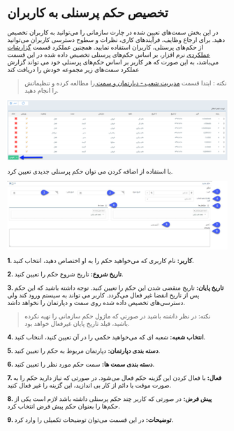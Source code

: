 # تخصیص حکم پرسنلی به کاربران 

در این بخش سمت‌های تعیین شده در چارت سازمانی را می‌توانید به کاربران تخصیص دهید. برای ارجاع وظایف، فرآیندهای کاری، نظرات و سطوح دسترسی کاربران می‌توانید از حکم‌های پرسنلی،  کاربران استفاده نمایید.   همچنین عملکرد قسمت [گزارشات عملکردی](https://github.com/1stco/PayamGostarDocs/blob/master/help%202.5.4/Management-and-reports/Functional-reports/Functional-reports.md) نرم افزار، بر اساس حکم‌های پرسنلی تخصیص داده شده در این قسمت می‌باشد، به این صورت که هر کاربر بر اساس حکم‌های پرسنلی خود می تواند گزارش عملکرد سمت‌های زیر مجموعه خودش را دریافت کند

> نکته : ابتدا قسمت [مدیریت شعب - دپارتمان و سمت ](https://github.com/1stco/PayamGostarDocs/blob/master/help%202.5.4/Basic-Information/branches-department/branches-department.md)را مطالعه کرده و تنظیماتش را انجام دهید.


![](1.png)

با استفاده از اضافه کردن می توان حکم پرسنلی جدیدی تعیین کرد.

![](2.png)

**1. کاربر:** نام کاربری که می‌خواهید حکم را به او اختصاص دهید، انتخاب کنید.

**2. تاریخ شروع:** تاریخ شروع حکم را تعیین کنید.

**3. تاریخ پایان:** تاریخ منقضی شدن این حکم را تعیین کنید.  توجه داشته باشید که این حکم پس از تاریخ انقضا غیر فعال می‌گردد. کاربر می تواند به سیستم ورود کند ولی دسترسی‌های تخصیص داده شده روی سمت و دپارتمان را نخواهد داشد.

> نکته: در نظر داشته باشید در صورتی که ماژول حکم سازمانی را تهیه نکرده باشید، فیلد تاریخ پایان غیرفعال خواهد بود.

**4. انتخاب شعبه:** شعبه ای که می‌خواهید حکمی را در آن تعیین کنید، انتخاب کنید.

**5. دسته بندی دپارتمان:** دپارتمان مربوط به حکم را تعیین کنید.

**6. دسته بندی سمت ها:** سمت حکم مورد نظر را تعیین کنید.

**7. فعال:** با فعال کردن این گزینه حکم فعال می‌شود. در صورتی که نیاز دارید حکم را به صورت موقت یا دائم از کار بی اندازید، این گزینه را غیر فعال کنید.

**8. پیش فرض:** در صورتی که کاربر چند حکم پرسنلی داشته باشد لازم است یکی از حکم‌ها را بعنوان حکم پیش فرض انتخاب کرد.

**9. توضیحات:** در این قسمت می‌توان توضیحات تکمیلی را وارد کرد.
